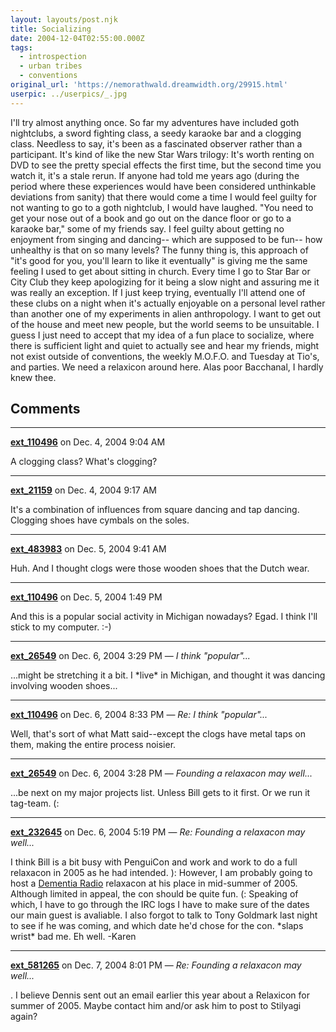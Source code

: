 ```yaml
---
layout: layouts/post.njk
title: Socializing
date: 2004-12-04T02:55:00.000Z
tags:
  - introspection
  - urban tribes
  - conventions
original_url: 'https://nemorathwald.dreamwidth.org/29915.html'
userpic: ../userpics/_.jpg
---
```

I'll try almost anything once. So far my adventures have included goth nightclubs, a sword fighting class, a seedy karaoke bar and a clogging class. Needless to say, it's been as a fascinated observer rather than a participant. It's kind of like the new Star Wars trilogy: It's worth renting on DVD to see the pretty special effects the first time, but the second time you watch it, it's a stale rerun. If anyone had told me years ago (during the period where these experiences would have been considered unthinkable deviations from sanity) that there would come a time I would feel guilty for not wanting to go to a goth nightclub, I would have laughed. "You need to get your nose out of a book and go out on the dance floor or go to a karaoke bar," some of my friends say. I feel guilty about getting no enjoyment from singing and dancing-- which are supposed to be fun-- how unhealthy is that on so many levels? The funny thing is, this approach of "it's good for you, you'll learn to like it eventually" is giving me the same feeling I used to get about sitting in church. Every time I go to Star Bar or City Club they keep apologizing for it being a slow night and assuring me it was really an exception. If I just keep trying, eventually I'll attend one of these clubs on a night when it's actually enjoyable on a personal level rather than another one of my experiments in alien anthropology. I want to get out of the house and meet new people, but the world seems to be unsuitable. I guess I just need to accept that my idea of a fun place to socialize, where there is sufficient light and quiet to actually see and hear my friends, might not exist outside of conventions, the weekly M.O.F.O. and Tuesday at Tio's, and parties. We need a relaxicon around here. Alas poor Bacchanal, I hardly knew thee.

## Comments

---

**[ext_110496](https://www.dreamwidth.org/users/ext_110496)** on Dec. 4, 2004 9:04 AM

A clogging class? What's clogging?

---

**[ext_21159](https://www.dreamwidth.org/users/ext_21159)** on Dec. 4, 2004 9:17 AM

It's a combination of influences from square dancing and tap dancing. Clogging shoes have cymbals on the soles.

---

**[ext_483983](https://www.dreamwidth.org/users/ext_483983)** on Dec. 5, 2004 9:41 AM

Huh. And I thought clogs were those wooden shoes that the Dutch wear.

---

**[ext_110496](https://www.dreamwidth.org/users/ext_110496)** on Dec. 5, 2004 1:49 PM

And this is a popular social activity in Michigan nowadays? Egad. I think I'll stick to my computer. :-)

---

**[ext_26549](https://www.dreamwidth.org/users/ext_26549)** on Dec. 6, 2004 3:29 PM — *I think "popular"...*

...might be stretching it a bit. I \*live\* in Michigan, and thought it was dancing involving wooden shoes...

---

**[ext_110496](https://www.dreamwidth.org/users/ext_110496)** on Dec. 6, 2004 8:33 PM — *Re: I think "popular"...*

Well, that's sort of what Matt said--except the clogs have metal taps on them, making the entire process noisier.

---

**[ext_26549](https://www.dreamwidth.org/users/ext_26549)** on Dec. 6, 2004 3:28 PM — *Founding a relaxacon may well...*

...be next on my major projects list. Unless Bill gets to it first. Or we run it tag-team. (:

---

**[ext_232645](https://www.dreamwidth.org/users/ext_232645)** on Dec. 6, 2004 5:19 PM — *Re: Founding a relaxacon may well...*

I think Bill is a bit busy with PenguiCon and work and work to do a full relaxacon in 2005 as he had intended. ): However, I am probably going to host a [Dementia Radio](http://www.dementiaradio.org) relaxacon at his place in mid-summer of 2005. Although limited in appeal, the con should be quite fun. (: Speaking of which, I have to go through the IRC logs I have to make sure of the dates our main guest is avaliable. I also forgot to talk to Tony Goldmark last night to see if he was coming, and which date he'd chose for the con. \*slaps wrist\* bad me. Eh well. -Karen

---

**[ext_581265](https://www.dreamwidth.org/users/ext_581265)** on Dec. 7, 2004 8:01 PM — *Re: Founding a relaxacon may well...*

. I believe Dennis sent out an email earlier this year about a Relaxicon for summer of 2005. Maybe contact him and/or ask him to post to Stilyagi again?
